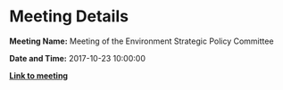 # Meeting Details

**Meeting Name:** Meeting of the Environment Strategic Policy Committee

**Date and Time:** 2017-10-23 10:00:00

**<a href="https://www.limerick.ie/council/whats-on/meeting-environment-strategic-policy-committee-0" target="_blank">Link to meeting</a>**
